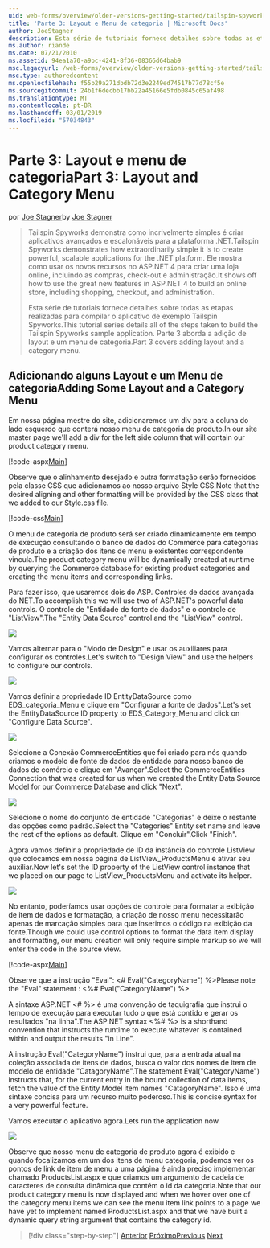 ```yaml
---
uid: web-forms/overview/older-versions-getting-started/tailspin-spyworks/tailspin-spyworks-part-3
title: 'Parte 3: Layout e Menu de categoria | Microsoft Docs'
author: JoeStagner
description: Esta série de tutoriais fornece detalhes sobre todas as etapas realizadas para compilar o aplicativo de exemplo Tailspin Spyworks. Parte 3 aborda a adição de layout e um menu de categoria.
ms.author: riande
ms.date: 07/21/2010
ms.assetid: 94ea1a70-a9bc-4241-8f36-08366d64bab9
msc.legacyurl: /web-forms/overview/older-versions-getting-started/tailspin-spyworks/tailspin-spyworks-part-3
msc.type: authoredcontent
ms.openlocfilehash: f55b29a271dbdb72d3e2249ed74517b77d78cf5e
ms.sourcegitcommit: 24b1f6decbb17bb22a45166e5fdb0845c65af498
ms.translationtype: MT
ms.contentlocale: pt-BR
ms.lasthandoff: 03/01/2019
ms.locfileid: "57034843"
---
```

<a name="part-3-layout-and-category-menu"></a><span data-ttu-id="add9a-104">Parte 3: Layout e menu de categoria</span><span class="sxs-lookup"><span data-stu-id="add9a-104">Part 3: Layout and Category Menu</span></span>
====================
<span data-ttu-id="add9a-105">por [Joe Stagner](https://github.com/JoeStagner)</span><span class="sxs-lookup"><span data-stu-id="add9a-105">by [Joe Stagner](https://github.com/JoeStagner)</span></span>

> <span data-ttu-id="add9a-106">Tailspin Spyworks demonstra como incrivelmente simples é criar aplicativos avançados e escalonáveis para a plataforma .NET.</span><span class="sxs-lookup"><span data-stu-id="add9a-106">Tailspin Spyworks demonstrates how extraordinarily simple it is to create powerful, scalable applications for the .NET platform.</span></span> <span data-ttu-id="add9a-107">Ele mostra como usar os novos recursos no ASP.NET 4 para criar uma loja online, incluindo as compras, check-out e administração.</span><span class="sxs-lookup"><span data-stu-id="add9a-107">It shows off how to use the great new features in ASP.NET 4 to build an online store, including shopping, checkout, and administration.</span></span>
> 
> <span data-ttu-id="add9a-108">Esta série de tutoriais fornece detalhes sobre todas as etapas realizadas para compilar o aplicativo de exemplo Tailspin Spyworks.</span><span class="sxs-lookup"><span data-stu-id="add9a-108">This tutorial series details all of the steps taken to build the Tailspin Spyworks sample application.</span></span> <span data-ttu-id="add9a-109">Parte 3 aborda a adição de layout e um menu de categoria.</span><span class="sxs-lookup"><span data-stu-id="add9a-109">Part 3 covers adding layout and a category menu.</span></span>


## <a id="_Toc260221669"></a>  <span data-ttu-id="add9a-110">Adicionando alguns Layout e um Menu de categoria</span><span class="sxs-lookup"><span data-stu-id="add9a-110">Adding Some Layout and a Category Menu</span></span>

<span data-ttu-id="add9a-111">Em nossa página mestre do site, adicionaremos um div para a coluna do lado esquerdo que conterá nosso menu de categoria de produto.</span><span class="sxs-lookup"><span data-stu-id="add9a-111">In our site master page we'll add a div for the left side column that will contain our product category menu.</span></span>

[!code-aspx[Main](tailspin-spyworks-part-3/samples/sample1.aspx)]

<span data-ttu-id="add9a-112">Observe que o alinhamento desejado e outra formatação serão fornecidos pela classe CSS que adicionamos ao nosso arquivo Style CSS.</span><span class="sxs-lookup"><span data-stu-id="add9a-112">Note that the desired aligning and other formatting will be provided by the CSS class that we added to our Style.css file.</span></span>

[!code-css[Main](tailspin-spyworks-part-3/samples/sample2.css)]

<span data-ttu-id="add9a-113">O menu de categoria de produto será ser criado dinamicamente em tempo de execução consultando o banco de dados do Commerce para categorias de produto e a criação dos itens de menu e existentes correspondente vincula.</span><span class="sxs-lookup"><span data-stu-id="add9a-113">The product category menu will be dynamically created at runtime by querying the Commerce database for existing product categories and creating the menu items and corresponding links.</span></span>

<span data-ttu-id="add9a-114">Para fazer isso, que usaremos dois do ASP. Controles de dados avançada do NET.</span><span class="sxs-lookup"><span data-stu-id="add9a-114">To accomplish this we will use two of ASP.NET's powerful data controls.</span></span> <span data-ttu-id="add9a-115">O controle de "Entidade de fonte de dados" e o controle de "ListView".</span><span class="sxs-lookup"><span data-stu-id="add9a-115">The "Entity Data Source" control and the "ListView" control.</span></span>

![](tailspin-spyworks-part-3/_static/image1.jpg)

<span data-ttu-id="add9a-116">Vamos alternar para o "Modo de Design" e usar os auxiliares para configurar os controles.</span><span class="sxs-lookup"><span data-stu-id="add9a-116">Let's switch to "Design View" and use the helpers to configure our controls.</span></span>

![](tailspin-spyworks-part-3/_static/image2.jpg)

<span data-ttu-id="add9a-117">Vamos definir a propriedade ID EntityDataSource como EDS\_categoria\_Menu e clique em "Configurar a fonte de dados".</span><span class="sxs-lookup"><span data-stu-id="add9a-117">Let's set the EntityDataSource ID property to EDS\_Category\_Menu and click on "Configure Data Source".</span></span>

![](tailspin-spyworks-part-3/_static/image3.jpg)

<span data-ttu-id="add9a-118">Selecione a Conexão CommerceEntities que foi criado para nós quando criamos o modelo de fonte de dados de entidade para nosso banco de dados de comércio e clique em "Avançar".</span><span class="sxs-lookup"><span data-stu-id="add9a-118">Select the CommerceEntities Connection that was created for us when we created the Entity Data Source Model for our Commerce Database and click "Next".</span></span>

![](tailspin-spyworks-part-3/_static/image4.jpg)

<span data-ttu-id="add9a-119">Selecione o nome do conjunto de entidade "Categorias" e deixe o restante das opções como padrão.</span><span class="sxs-lookup"><span data-stu-id="add9a-119">Select the "Categories" Entity set name and leave the rest of the options as default.</span></span> <span data-ttu-id="add9a-120">Clique em "Concluir".</span><span class="sxs-lookup"><span data-stu-id="add9a-120">Click "Finish".</span></span>

<span data-ttu-id="add9a-121">Agora vamos definir a propriedade de ID da instância do controle ListView que colocamos em nossa página de ListView\_ProductsMenu e ativar seu auxiliar.</span><span class="sxs-lookup"><span data-stu-id="add9a-121">Now let's set the ID property of the ListView control instance that we placed on our page to ListView\_ProductsMenu and activate its helper.</span></span>

![](tailspin-spyworks-part-3/_static/image5.jpg)

<span data-ttu-id="add9a-122">No entanto, poderíamos usar opções de controle para formatar a exibição de item de dados e formatação, a criação de nosso menu necessitarão apenas de marcação simples para que inserimos o código na exibição da fonte.</span><span class="sxs-lookup"><span data-stu-id="add9a-122">Though we could use control options to format the data item display and formatting, our menu creation will only require simple markup so we will enter the code in the source view.</span></span>

[!code-aspx[Main](tailspin-spyworks-part-3/samples/sample3.aspx)]

<span data-ttu-id="add9a-123">Observe que a instrução "Eval": &lt;# Eval("CategoryName") %&gt;</span><span class="sxs-lookup"><span data-stu-id="add9a-123">Please note the "Eval" statement : &lt;%# Eval("CategoryName") %&gt;</span></span>

<span data-ttu-id="add9a-124">A sintaxe ASP.NET &lt;# %&gt; é uma convenção de taquigrafia que instrui o tempo de execução para executar tudo o que está contido e gerar os resultados "na linha".</span><span class="sxs-lookup"><span data-stu-id="add9a-124">The ASP.NET syntax &lt;%# %&gt; is a shorthand convention that instructs the runtime to execute whatever is contained within and output the results "in Line".</span></span>

<span data-ttu-id="add9a-125">A instrução Eval("CategoryName") instrui que, para a entrada atual na coleção associada de itens de dados, busca o valor dos nomes de item de modelo de entidade "CatagoryName".</span><span class="sxs-lookup"><span data-stu-id="add9a-125">The statement Eval("CategoryName") instructs that, for the current entry in the bound collection of data items, fetch the value of the Entity Model item names "CatagoryName".</span></span> <span data-ttu-id="add9a-126">Isso é uma sintaxe concisa para um recurso muito poderoso.</span><span class="sxs-lookup"><span data-stu-id="add9a-126">This is concise syntax for a very powerful feature.</span></span>

<span data-ttu-id="add9a-127">Vamos executar o aplicativo agora.</span><span class="sxs-lookup"><span data-stu-id="add9a-127">Lets run the application now.</span></span>

![](tailspin-spyworks-part-3/_static/image6.jpg)

<span data-ttu-id="add9a-128">Observe que nosso menu de categoria de produto agora é exibido e quando focalizamos em um dos itens de menu categoria, podemos ver os pontos de link de item de menu a uma página é ainda preciso implementar chamado ProductsList.aspx e que criamos um argumento de cadeia de caracteres de consulta dinâmica que contém o  id da categoria.</span><span class="sxs-lookup"><span data-stu-id="add9a-128">Note that our product category menu is now displayed and when we hover over one of the category menu items we can see the menu item link points to a page we have yet to implement named ProductsList.aspx and that we have built a dynamic query string argument that contains the category id.</span></span>

> [!div class="step-by-step"]
> <span data-ttu-id="add9a-129">[Anterior](tailspin-spyworks-part-2.md)
> [Próximo](tailspin-spyworks-part-4.md)</span><span class="sxs-lookup"><span data-stu-id="add9a-129">[Previous](tailspin-spyworks-part-2.md)
[Next](tailspin-spyworks-part-4.md)</span></span>
